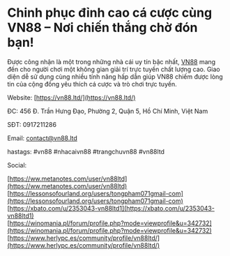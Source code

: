 # Chinh phục đỉnh cao cá cược cùng VN88 – Nơi chiến thắng chờ đón bạn!

Được công nhận là một trong những nhà cái uy tín bậc nhất, [VN88](https://vn88.ltd/) mang đến cho người chơi một không gian giải trí trực tuyến chất lượng cao. Giao diện dễ sử dụng cùng nhiều tính năng hấp dẫn giúp VN88 chiếm được lòng tin của cộng đồng yêu thích cá cược và trò chơi trực tuyến.  

Website: [https://vn88.ltd/](https://vn88.ltd/)  

ĐC: 456 Đ. Trần Hưng Đạo, Phường 2, Quận 5, Hồ Chí Minh, Việt Nam  

SĐT: 0917211286  

Email: contact@vn88.ltd  

hastags: #vn88 #nhacaivn88 #trangchuvn88 #vn88ltd  

  

  

Social:  

  

[https://ww.metanotes.com/user/vn88ltd](https://ww.metanotes.com/user/vn88ltd)  
[https://lessonsofourland.org/users/tongpham071gmail-com](https://lessonsofourland.org/users/tongpham071gmail-com)  
[https://xbato.com/u/2353043-vn88ltd1](https://xbato.com/u/2353043-vn88ltd1)  
[https://winomania.pl/forum/profile.php?mode=viewprofile&u=342732](https://winomania.pl/forum/profile.php?mode=viewprofile&u=342732)  
[https://www.herlypc.es/community/profile/vn88ltd/](https://www.herlypc.es/community/profile/vn88ltd/)